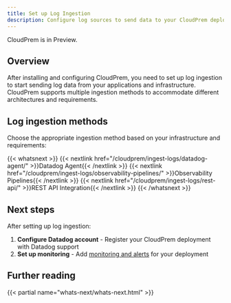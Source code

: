 ```yaml
---
title: Set up Log Ingestion
description: Configure log sources to send data to your CloudPrem deployment
---
```


<div class="alert alert-warning">CloudPrem is in Preview.</div>

## Overview

After installing and configuring CloudPrem, you need to set up log ingestion to start sending log data from your applications and infrastructure. CloudPrem supports multiple ingestion methods to accommodate different architectures and requirements.

## Log ingestion methods

Choose the appropriate ingestion method based on your infrastructure and requirements:

{{< whatsnext >}}
   {{< nextlink href="/cloudprem/ingest-logs/datadog-agent/" >}}Datadog Agent{{< /nextlink >}}
   {{< nextlink href="/cloudprem/ingest-logs/observability-pipelines/" >}}Observability Pipelines{{< /nextlink >}}
   {{< nextlink href="/cloudprem/ingest-logs/rest-api/" >}}REST API Integration{{< /nextlink >}}
{{< /whatsnext >}}

## Next steps

After setting up log ingestion:

1. **Configure Datadog account** - Register your CloudPrem deployment with Datadog support
2. **Set up monitoring** - Add [monitoring and alerts](../manage/) for your deployment

## Further reading

{{< partial name="whats-next/whats-next.html" >}}
